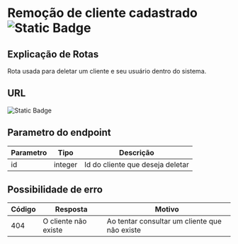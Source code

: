 # Remoção de cliente cadastrado ![Static Badge](https://img.shields.io/badge/Rota_autenticada-49CC90)

## Explicação de Rotas

Rota usada para deletar um cliente e seu usuário dentro do sistema.

## URL

![Static Badge](https://img.shields.io/badge/DELETE-%2Fapi%2Fv1%2Finterno%2Fcliente%2Fremocao%2F{id}-%23F93E3E)

## Parametro do endpoint

| Parametro | Tipo    | Descrição                        |
|-----------|---------|----------------------------------|
| id        | integer | Id do cliente que deseja deletar |

## Possibilidade de erro

| Código | Resposta             | Motivo                                        |
|--------|----------------------|-----------------------------------------------|
| 404    | O cliente não existe | Ao tentar consultar um cliente que não existe |
